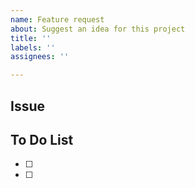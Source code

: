 ```yaml
---
name: Feature request
about: Suggest an idea for this project
title: ''
labels: ''
assignees: ''

---
```


## Issue 

## To Do List
- [ ] 
- [ ]
